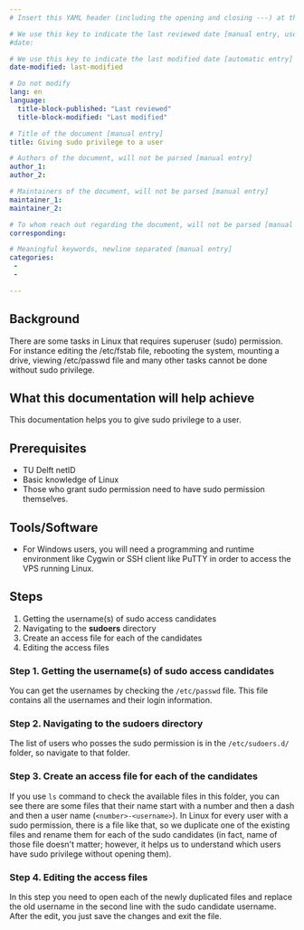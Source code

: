 ```yaml
---
# Insert this YAML header (including the opening and closing ---) at the beginning of the document and fill it out accordingly

# We use this key to indicate the last reviewed date [manual entry, use MM/DD/YYYY]
#date:

# We use this key to indicate the last modified date [automatic entry]
date-modified: last-modified

# Do not modify
lang: en
language: 
  title-block-published: "Last reviewed"
  title-block-modified: "Last modified"

# Title of the document [manual entry]
title: Giving sudo privilege to a user

# Authors of the document, will not be parsed [manual entry]
author_1:
author_2:

# Maintainers of the document, will not be parsed [manual entry]
maintainer_1:
maintainer_2:

# To whom reach out regarding the document, will not be parsed [manual entry]
corresponding:

# Meaningful keywords, newline separated [manual entry]
categories: 
 - 
 - 

---
```


## Background

There are some tasks in Linux that requires superuser (sudo) permission. For instance editing the /etc/fstab file, rebooting the system, mounting a drive, viewing /etc/passwd file and many other tasks cannot be done without sudo privilege. 

## What this documentation will help achieve
This documentation helps you to give sudo privilege to a user. 

## Prerequisites
* TU Delft netID
* Basic knowledge of Linux 
* Those who grant sudo permission need to have sudo permission themselves.

## Tools/Software
* For Windows users, you will need a programming and runtime environment like Cygwin or SSH client like PuTTY in order to access the VPS running Linux.



## Steps
1. Getting the username(s) of sudo access candidates
2. Navigating to the **sudoers** directory
3. Create an access file for each of the candidates
4. Editing the access files


### Step 1. Getting the username(s) of sudo access candidates
You can get the usernames by checking the `/etc/passwd` file. This file contains all the usernames and their login information.  


### Step 2. Navigating to the **sudoers** directory
The list of users who posses the sudo permission is in the `/etc/sudoers.d/` folder, so navigate to that folder.

### Step 3. Create an access file for each of the candidates
If you use `ls` command to check the available files in this folder, you can see there are some files that their name start with a number and then a dash and then a user name (`<number>-<username>`).  In Linux for every user with a sudo permission, there is a file like that, so we duplicate one of the existing files and rename them for each of the sudo candidates (in fact, name of those file doesn't matter; however, it helps us to understand which users have sudo privilege without opening them). 

### Step 4. Editing the access files
In this step you need to open each of the newly duplicated files and replace the old username in the second line with the sudo candidate username. After the edit, you just save the changes and exit the file.
